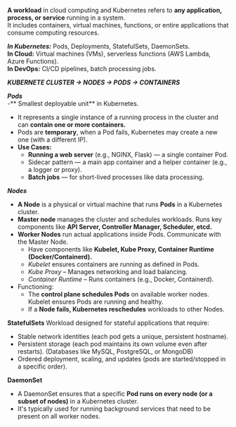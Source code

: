 **A workload** in cloud computing and Kubernetes refers to **any application, process, or service** running in a system.  
It includes containers, virtual machines, functions, or entire applications that consume computing resources.  

***In Kubernetes:*** Pods, Deployments, StatefulSets, DaemonSets.  
**In Cloud:** Virtual machines (VMs), serverless functions (AWS Lambda, Azure Functions).  
**In DevOps:** CI/CD pipelines, batch processing jobs.  

***KUBERNETE CLUSTER -> NODES -> PODS -> CONTAINERS***  

***Pods***  
-** Smallest deployable unit** in Kubernetes.  
- It represents a single instance of a running process in the cluster and can **contain one or more containers.**  
- Pods are **temporary**, when a Pod fails, Kubernetes may create a new one (with a different IP).  
- **Use Cases:**  
  - **Running a web server** (e.g., NGINX, Flask) — a single container Pod.  
  - Sidecar pattern — a main app container and a helper container (e.g., a logger or proxy).  
  - **Batch jobs** — for short-lived processes like data processing.  

***Nodes***
- **A Node** is a physical or virtual machine that runs **Pods** in a Kubernetes cluster.
- **Master node** manages the cluster and schedules workloads. Runs key components like **API Server, Controller Manager, Scheduler, etcd.**
- **Worker Nodes** run actual applications inside Pods. Communicate with the Master Node.  
    - Have components like **Kubelet, Kube Proxy, Container Runtime (Docker/Containerd).**  
    - *Kubelet* ensures containers are running as defined in Pods.
    - *Kube Proxy* – Manages networking and load balancing.
    -  *Container Runtime* – Runs containers (e.g., Docker, Containerd).  
- Functioning:  
    - The **control plane schedules Pods** on available worker nodes. Kubelet ensures Pods are running and healthy.    
    - If a **Node fails, Kubernetes reschedules** workloads to other Nodes.  


**StatefulSets**
Workload designed for stateful applications that require:  
- Stable network identities (each pod gets a unique, persistent hostname).  
- Persistent storage (each pod maintains its own volume even after restarts). (Databases like MySQL, PostgreSQL, or MongoDB)  
- Ordered deployment, scaling, and updates (pods are started/stopped in a specific order).  

**DaemonSet**
- A DaemonSet ensures that a specific **Pod runs on every node (or a subset of nodes)** in a Kubernetes cluster.  
- It's typically used for running background services that need to be present on all worker nodes.
